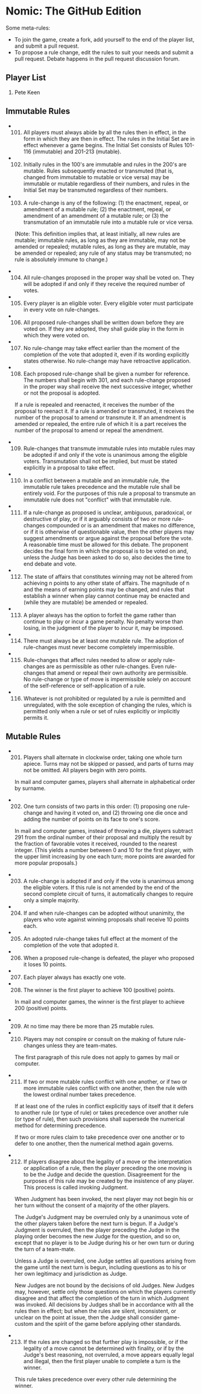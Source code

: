Nomic: The GitHub Edition
=========================

Some meta-rules:
- To join the game, create a fork, add yourself to the end of the player list, and submit a pull request.
- To propose a rule change, edit the rules to suit your needs and submit a pull request. Debate happens in the pull request discussion forum.

Player List
-----------
1. Pete Keen

Immutable Rules
---------------

* 101. All players must always abide by all the rules then in effect, in the form in which they are then in effect. The rules in the Initial Set are in effect whenever a game begins. The Initial Set consists of Rules 101-116 (immutable) and 201-213 (mutable).

* 102. Initially rules in the 100's are immutable and rules in the 200's are mutable. Rules subsequently enacted or transmuted (that is, changed from immutable to mutable or vice versa) may be immutable or mutable regardless of their numbers, and rules in the Initial Set may be transmuted regardless of their numbers.

* 103. A rule-change is any of the following: (1) the enactment, repeal, or amendment of a mutable rule; (2) the enactment, repeal, or amendment of an amendment of a mutable rule; or (3) the transmutation of an immutable rule into a mutable rule or vice versa.

     (Note: This definition implies that, at least initially, all new rules are mutable; immutable rules, as long as they are immutable, may not be amended or repealed; mutable rules, as long as they are mutable, may be amended or repealed; any rule of any status may be transmuted; no rule is absolutely immune to change.)

* 104. All rule-changes proposed in the proper way shall be voted on. They will be adopted if and only if they receive the required number of votes.

* 105. Every player is an eligible voter. Every eligible voter must participate in every vote on rule-changes.

* 106. All proposed rule-changes shall be written down before they are voted on. If they are adopted, they shall guide play in the form in which they were voted on.

* 107. No rule-change may take effect earlier than the moment of the completion of the vote that adopted it, even if its wording explicitly states otherwise. No rule-change may have retroactive application.

* 108. Each proposed rule-change shall be given a number for reference. The numbers shall begin with 301, and each rule-change proposed in the proper way shall receive the next successive integer, whether or not the proposal is adopted.

     If a rule is repealed and reenacted, it receives the number of the proposal to reenact it. If a rule is amended or transmuted, it receives the number of the proposal to amend or transmute it. If an amendment is amended or repealed, the entire rule of which it is a part receives the number of the proposal to amend or repeal the amendment.

* 109. Rule-changes that transmute immutable rules into mutable rules may be adopted if and only if the vote is unanimous among the eligible voters. Transmutation shall not be implied, but must be stated explicitly in a proposal to take effect.

* 110. In a conflict between a mutable and an immutable rule, the immutable rule takes precedence and the mutable rule shall be entirely void. For the purposes of this rule a proposal to transmute an immutable rule does not "conflict" with that immutable rule.

* 111. If a rule-change as proposed is unclear, ambiguous, paradoxical, or destructive of play, or if it arguably consists of two or more rule-changes compounded or is an amendment that makes no difference, or if it is otherwise of questionable value, then the other players may suggest amendments or argue against the proposal before the vote. A reasonable time must be allowed for this debate. The proponent decides the final form in which the proposal is to be voted on and, unless the Judge has been asked to do so, also decides the time to end debate and vote.

* 112. The state of affairs that constitutes winning may not be altered from achieving n points to any other state of affairs. The magnitude of n and the means of earning points may be changed, and rules that establish a winner when play cannot continue may be enacted and (while they are mutable) be amended or repealed.

* 113. A player always has the option to forfeit the game rather than continue to play or incur a game penalty. No penalty worse than losing, in the judgment of the player to incur it, may be imposed.

* 114. There must always be at least one mutable rule. The adoption of rule-changes must never become completely impermissible.

* 115. Rule-changes that affect rules needed to allow or apply rule-changes are as permissible as other rule-changes. Even rule-changes that amend or repeal their own authority are permissible. No rule-change or type of move is impermissible solely on account of the self-reference or self-application of a rule.

* 116. Whatever is not prohibited or regulated by a rule is permitted and unregulated, with the sole exception of changing the rules, which is permitted only when a rule or set of rules explicitly or implicitly permits it.

Mutable Rules
-------------

* 201. Players shall alternate in clockwise order, taking one whole turn apiece. Turns may not be skipped or passed, and parts of turns may not be omitted. All players begin with zero points.

  In mail and computer games, players shall alternate in alphabetical order by surname.

* 202. One turn consists of two parts in this order: (1) proposing one rule-change and having it voted on, and (2) throwing one die once and adding the number of points on its face to one's score.

  In mail and computer games, instead of throwing a die, players subtract 291 from the ordinal number of their proposal and multiply the result by the fraction of favorable votes it received, rounded to the nearest integer. (This yields a number between 0 and 10 for the first player, with the upper limit increasing by one each turn; more points are awarded for more popular proposals.)

* 203. A rule-change is adopted if and only if the vote is unanimous among the eligible voters. If this rule is not amended by the end of the second complete circuit of turns, it automatically changes to require only a simple majority.

* 204. If and when rule-changes can be adopted without unanimity, the players who vote against winning proposals shall receive 10 points each.

* 205. An adopted rule-change takes full effect at the moment of the completion of the vote that adopted it.

* 206. When a proposed rule-change is defeated, the player who proposed it loses 10 points.

* 207. Each player always has exactly one vote.

* 208. The winner is the first player to achieve 100 (positive) points.

     In mail and computer games, the winner is the first player to achieve 200 (positive) points.

* 209. At no time may there be more than 25 mutable rules.

* 210. Players may not conspire or consult on the making of future rule-changes unless they are team-mates.

     The first paragraph of this rule does not apply to games by mail or computer.

* 211. If two or more mutable rules conflict with one another, or if two or more immutable rules conflict with one another, then the rule with the lowest ordinal number takes precedence.

     If at least one of the rules in conflict explicitly says of itself that it defers to another rule (or type of rule) or takes precedence over another rule (or type of rule), then such provisions shall supersede the numerical method for determining precedence.

     If two or more rules claim to take precedence over one another or to defer to one another, then the numerical method again governs.

* 212. If players disagree about the legality of a move or the interpretation or application of a rule, then the player preceding the one moving is to be the Judge and decide the question. Disagreement for the purposes of this rule may be created by the insistence of any player. This process is called invoking Judgment.

     When Judgment has been invoked, the next player may not begin his or her turn without the consent of a majority of the other players.

     The Judge's Judgment may be overruled only by a unanimous vote of the other players taken before the next turn is begun. If a Judge's Judgment is overruled, then the player preceding the Judge in the playing order becomes the new Judge for the question, and so on, except that no player is to be Judge during his or her own turn or during the turn of a team-mate.

     Unless a Judge is overruled, one Judge settles all questions arising from the game until the next turn is begun, including questions as to his or her own legitimacy and jurisdiction as Judge.

     New Judges are not bound by the decisions of old Judges. New Judges may, however, settle only those questions on which the players currently disagree and that affect the completion of the turn in which Judgment was invoked. All decisions by Judges shall be in accordance with all the rules then in effect; but when the rules are silent, inconsistent, or unclear on the point at issue, then the Judge shall consider game-custom and the spirit of the game before applying other standards.

* 213. If the rules are changed so that further play is impossible, or if the legality of a move cannot be determined with finality, or if by the Judge's best reasoning, not overruled, a move appears equally legal and illegal, then the first player unable to complete a turn is the winner.

     This rule takes precedence over every other rule determining the winner.

